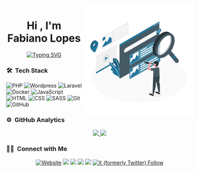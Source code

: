 <img src="https://github.com/fabianolopes76/fabianolopes76/blob/main/Search-amico.svg" min-width="300px" max-width="300px" width="300px" align="right" alt="Fibonacci">
<h1 align="center">Hi , I'm Fabiano Lopes</h1>
<p align="center">
<a href="https://git.io/typing-svg"><img src="https://readme-typing-svg.demolab.com?font=Fira+Code&pause=1000&color=22759A&center=true&vCenter=true&random=false&width=500&lines=Fullstack+Developer+%7C+College+Professor;Digital+Lawyer+and+Accountant" alt="Typing SVG"></a>
</p>

### 🛠 &nbsp;Tech Stack

![PHP](https://img.shields.io/badge/-PHP-05122A?style=flat&logo=php)
![Wordpress](https://img.shields.io/badge/-Wordpress-05122A.svg?style=flat&logo=wordpress&logoColor=white)
![Laravel](https://img.shields.io/badge/-Laravel-05122A.svg?style=flat&logo=laravel&logoColor=FF2D20)
![Docker](https://img.shields.io/badge/-Docker-05122A.svg?style=flat&logo=docker&logoColor=007ACC)
![JavaScript](https://img.shields.io/badge/-JavaScript-05122A?style=flat&logo=javascript)
![HTML](https://img.shields.io/badge/-HTML-05122A?style=flat&logo=HTML5)
![CSS](https://img.shields.io/badge/-CSS-05122A?style=flat&logo=CSS3&logoColor=1572B6)
![SASS](https://img.shields.io/badge/-SASS-05122A?style=flat&logo=SASS&logoColor=CF649A)
![Git](https://img.shields.io/badge/-Git-05122A?style=flat&logo=git)
![GitHub](https://img.shields.io/badge/-GitHub-05122A?style=flat&logo=github)

### ⚙️ &nbsp;GitHub Analytics

<p align="center">
<a href="https://github.com/fabianolopes76">
  <img height="180em" src="https://github-readme-stats-eight-theta.vercel.app/api?username=fabianolopes76&show_icons=true&theme=algolia&include_all_commits=true&count_private=true"/>
  <img height="180em" src="https://github-readme-stats-eight-theta.vercel.app/api/top-langs/?username=fabianolopes76&layout=compact&langs_count=8&theme=algolia&include_all_commits=true&count_private=true"/>
</a>
</p>

  ### 🤝🏻 &nbsp;Connect with Me

<p align="center">
<a href="https://www.fabianolopes.com" target="_blank"><img alt="Website" src="https://img.shields.io/website?url=https%3A%2F%2Fwww.fabianolopes.com"></a>
<a href="https://www.linkedin.com/in/fabiano-f-lopes/" target="_blank"><img src="https://img.shields.io/badge/-Fabiano%20Lopes%20-0077B5?style=flat&logo=Linkedin&logoColor=white"/></a>
<a href="mailto:fabiano@fabianolopes.com" target="_blank"><img src="https://img.shields.io/badge/fabiano@fabianolopes.com-D14836?style=flat&logo=Gmail&logoColor=white"/></a>
<a href="https://www.instagram.com/prof.fabianolopes/" target="_blank"><img src="https://img.shields.io/badge/-@prof.fabianolopes-E4405F?style=flat&logo=Instagram&logoColor=white"/></a>
<a href="https://www.facebook.com/prof.fabianolopes/" target="_blank"><img src="https://img.shields.io/badge/-@prof.fabianolopes-1877F2?style=flat&logo=Facebook&logoColor=white"/></a>
<a href="https://www.x.com/fabiano_fl"><img alt="X (formerly Twitter) Follow" src="https://img.shields.io/twitter/follow/fabiano_fl"></a>
</p>
